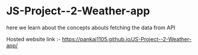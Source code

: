 # JS-Project--2-Weather-app
here we learn about the concepts abouts fetching the data from API


Hosted website link :- https://pankaj1105.github.io/JS-Project--2-Weather-app/
